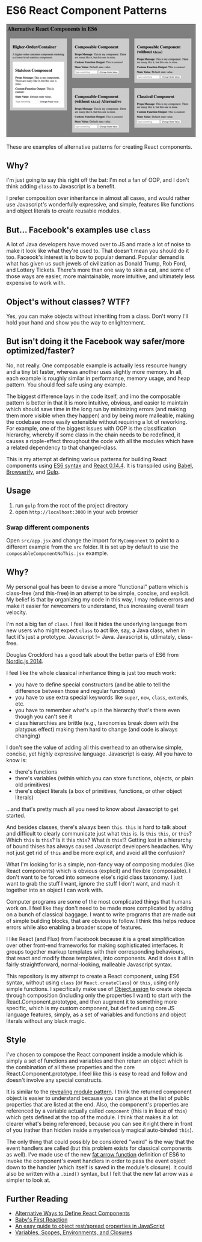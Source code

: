 # ES6 React Component Patterns

![Screenshot](screenshot.png)

These are examples of alternative patterns for creating React components.

## Why?

I'm just going to say this right off the bat: I'm not a fan of OOP, and I don't
think adding `class` to Javascript is a benefit.

I prefer composition over inheritance in almost all cases, and would rather use
Javascript's wonderfully expressive, and simple, features like functions and
object literals to create reusable modules.

## But... Facebook's examples use `class`

A lot of Java developers have moved over to JS and made a lot of noise to make
it look like what they're used to. That doesn't mean you should do it too.
Faceook's interest is to bow to popular demand. Popular demand is what has given
us such jewels of civilization as Donald Trump, Rob Ford, and Lottery Tickets.
There's more than one way to skin a cat, and some of those ways are easier, more
maintainable, more intuitive, and ultimately less expensive to work with.

## Object's without classes? WTF?

Yes, you can make objects without inheriting from a class. Don't worry I'll
hold your hand and show you the way to enlightenment.

## But isn't doing it the Facebook way safer/more optimized/faster?

No, not really. One composable example is actually less resource hungry and a
tiny bit faster, whereas another uses slightly more memory. In all, each
example is roughly similar in performance, memory usage, and heap pattern. You
should feel safe using any example.

The biggest difference lays in the code itself, and imo the composable pattern
is better in that it is more intuitive, obvious, and easier to maintain which
should save time in the long run by minimizing errors (and making them more
visible when they happen) and by being more malleable, making the codebase more
easily extensible without requiring a lot of reworking. For example, one of the
biggest issues with OOP is the classification hierarchy, whereby if some class
in the chain needs to be redefined, it causes a ripple-effect throughout the
code with all the modules which have a related dependency to that changed-class.

This is my attempt at defining various patterns for building React components using
[ES6 syntax](https://people.mozilla.org/~jorendorff/es6-draft.html)
and
[React 0.14.4](https://facebook.github.io/react/blog/2015/12/29/react-v0.14.4.html).
It is transpiled using
[Babel](https://babeljs.io/),
[Browserify](http://browserify.org/),
and
[Gulp](http://gulpjs.com/).

## Usage

1. run `gulp` from the root of the project directory
2. open `http://localhost:3000` in your web browser

### Swap different components

Open `src/app.jsx` and change the import for `MyComponent` to point to a
different example from the `src` folder. It is set up by default to use the
`composableComponentNoThis.jsx` example.

## Why?

My personal goal has been to devise a more "functional" pattern which is
class-free (and this-free) in an attempt to be simple, concise, and explicit. My
belief is that by organizing my code in this way, I may reduce errors and make
it easier for newcomers to understand, thus increasing overall team velocity.

I'm not a big fan of `class`. I feel like it hides the underlying language from
new users who might expect `class` to act like, say, a Java class, when in fact
it's just a prototype. Javascript != Java. Javascript is, utlimately, class-free.

Douglas Crockford has a good talk about the better parts of ES6 from
[Nordic.js 2014](https://www.youtube.com/watch?v=PSGEjv3Tqo0).

I feel like the whole classical inheritance thing is just too much work:

- you have to define special constructors (and be able to tell the difference between those and regular functions)
- you have to use extra special keywords like `super`, `new`, `class`, `extends`, etc.
- you have to remember what's up in the hierarchy that's there even though you can't see it
- class hierarchies are brittle (e.g., taxonomies break down with the platypus effect) making them hard to change (and code is always changing)

I don't see the value of adding all this overhead to an otherwise simple, concise,
yet highly expressive language. Javascript is easy. All you have to know is:

- there's functions
- there's variables (within which you can store functions, objects, or plain old primitives)
- there's object literals (a box of primitives, functions, or other object literals)

...and that's pretty much all you need to know about Javascript to get started.

And besides classes, there's always been `this`. `this` is hard to talk about and
difficult to clearly communicate just what `this` is. Is `this` `this`, or
`this`? Which `this` is `this`? Is it this `this`? What *is* `this`!? Getting
lost in a hierarchy of bound thises has always caused Javascript developers
headaches. Why not just get rid of `this` and be more explicit, and avoid all
the confusion?

What I'm looking for is a simple, non-fancy way of composing modules (like
React components) which is obvious (explicit) and flexible (composable). I don't
want to be forced into someone else's rigid class taxonomy. I just want to grab
the stuff I want, ignore the stuff I don't want, and mash it together into an
object I can work with.

Computer programs are some of the most complicated things that humans work on.
I feel like they don't need to be made more complicated by adding on a bunch of
classical baggage. I want to write programs that are made out of simple building
blocks, that are obvious to follow. I think this helps reduce errors while also
enabling a broader scope of features.

I like React (and Flux) from Facebook because it is a great simplification over
other front-end frameworks for making sophisticated interfaces. It groups together
markup templates with their corresponding behaviours, that react and modify
those templates, into components. And it does it all in fairly straightforward,
normal-looking, malleable Javascript syntax.

This repository is my attempt to create a React component, using ES6 syntax,
without using `class` (or `React.createClass`) or `this`, using only simple
functions. I specifically make use of
[Object.assign](https://developer.mozilla.org/en/docs/Web/JavaScript/Reference/Global_Objects/Object/assign)
to create objects through composition (including only the properties I want) to
start with the React.Component.prototype, and then augment it to something more
specific, which is my custom component, but defined using core JS language
features, simply, as a set of variables and functions and object literals
without any black magic.

## Style

I've chosen to compose the React component inside a module which is simply a set
of functions and variables and then return an object which is the combination of
all these properties and the core React.Component.prototype. I feel like this is
easy to read and follow and doesn't involve any special constructs.

It is similar to the
[revealing module pattern](http://addyosmani.com/resources/essentialjsdesignpatterns/book/#revealingmodulepatternjavascript).
I think the returned component object is easier to understand because you can
glance at the list of public properties that are listed at the end. Also, the
component's properties are referenced by a variable actually called `component`
(this is in lieue of `this`) which gets defined at the top of the module. I
think that makes it a lot clearer what's being referenced, because you can see
it right there in front of you (rather than hidden inside a mysteriously magical
auto-binded `this`).

The only thing that could possibly be considered "weird" is the way that the
event handlers are called (but this problem exists for classical components as
well). I've made use of the new
[fat arrow function](https://developer.mozilla.org/en-US/docs/Web/JavaScript/Reference/Functions/Arrow_functions)
definition of ES6 to invoke the component's event handlers in order to pass the
event object down to the handler (which itself is saved in the module's closure).
It could also be written with a `.bind()` syntax, but I felt that the new fat
arrow was a simpler to look at.

## Further Reading

- [Alternative Ways to Define React Components](https://gist.github.com/jquense/47bbd2613e0b03d7e51c)
- [Baby's First Reaction](https://medium.com/javascript-scene/baby-s-first-reaction-2103348eccdd)
- [An easy guide to object rest/spread properties in JavaScript](https://dmitripavlutin.com/object-rest-spread-properties-javascript/)
- [Variables, Scopes, Environments, and Closures](http://speakingjs.com/es5/ch16.html)

